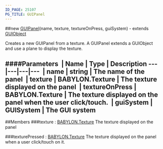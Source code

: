 ```yaml
---
ID_PAGE: 25107
PG_TITLE: GUIPanel
---
```

##new [GUIPanel](http://doc.babylonjs.com/page.php?p=25107)(name, texture, textureOnPress, guiSystem) - extends [GUIObject](http://doc.babylonjs.com/page.php?p=25104)

Creates a new GUIPanel from a texture. A GUIPanel extends a GUIObject and use a plane to display the texture.

####Parameters
 | Name | Type | Description
---|---|---|---
 | name | string | The name of the panel
 | texture | BABYLON.Texture | The texture displayed on the panel
 | textureOnPress | BABYLON.Texture | The texture displayed on the panel when the user click/touch.
 | guiSystem | GUISystem | The GUI system
---

##Members
###texture : [BABYLON.Texture](http://doc.babylonjs.com/page.php?p=24959)
The texture displayed on the panel

###texturePressed : [BABYLON.Texture](http://doc.babylonjs.com/page.php?p=24959)
The texture displayed on the panel when a user click/touch on it.

